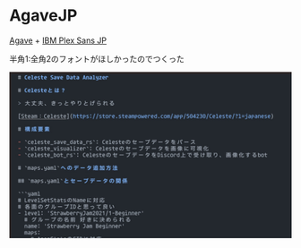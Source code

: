 # AgaveJP

[Agave](https://github.com/blobject/agave) + [IBM Plex Sans JP](https://www.ibm.com/plex/)

半角1:全角2のフォントがほしかったのでつくった

![](./images/agave_jp.jpg)
